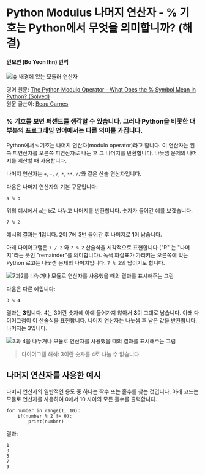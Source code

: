 # Python Modulus 나머지 연산자 - % 기호는 Python에서 무엇을 의미합니까? (해결)
#### 인보연 (Bo Yeon Ihn) 번역

![숲 배경에 있는 모듈러 연산자](https://www.freecodecamp.org/news/content/images/size/w2000/2020/01/python-modulo-image.jpg)

영어 원문: [The Python Modulo Operator - What Does the % Symbol Mean in Python? (Solved)](https://www.freecodecamp.org/news/the-python-modulo-operator-what-does-the-symbol-mean-in-python-solved/)   
원문 글쓴이: [Beau Carnes](https://www.freecodecamp.org/news/author/beau/)


### % 기호를 보면 퍼센트를 생각할 수 있습니다. 그러나 Python을 비롯한 대부분의 프로그래밍 언어에서는 다른 의미를 가집니다.


Python에서 `%` 기호는 나머지 연산자(modulo operator)라고 합니다. 이 연산자는 왼쪽 피연산자를 오른쪽 피연산자로 나눈 후 그 나머지를 반환합니다. 나눗셈 문제의 나머지를 계산할 때 사용합니다. 

나머지 연산자는 `+`, `-`, `/`, `*`, `**`, `//`와 같은 산술 연산자입니다.    

다음은 나머지 연산자의 기본 구문입니다:    

```
a % b 
```

위의 예시에서 `a`는 `b`로 나누고 나머지를 반환합니다. 숫자가 들어간 예를 보겠습니다.

```
7 % 2
```

예시의 결과는 <strong>1</strong>입니다. 2이 7에 3번 들어간 후 나머지로 <strong>1</strong>이 남습니다. 


아래 다이어그램은  `7 / 2` 와 `7 % 2` 산술식을 시각적으로 표현합니다 ("R" 는 "나머지"라는 뜻인 "remainder"를  의미합니다). 녹색 화살표가 가리키는 오른쪽에 있는 Python 로고는 나눗셈 문제의 나머지입니다. `7 % 2`의 답이기도 합니다. 

![7과2를 나누거나 모듈로 연산자를 사용했을 때의 결과를 표시해주는 그림](https://www.freecodecamp.org/news/content/images/2019/09/image-196.png)

다음은 다른 예입니다:

```
3 % 4
```

결과는 <strong>3</strong>입니다. 4는 3이란 숫자에 아예 들어가지 않아서 <strong>3</strong>이 그대로 남습니다. 아래 다이어그램이 이 산술식을 표현합니다. 나머지 연산자는 나눗셈 후 남은 값을 반환합니다. 나머지는 3입니다. 

![3과 4을 나누거나 모듈로 연산자를 사용했을 때의 결과를 표시해주는 그림](https://www.freecodecamp.org/news/content/images/2019/09/image-197.png)
> 다이어그램 해석: 3이란 숫자를 4로 나눌 수 없습니다 


## 나머지 연산자를 사용한 예시

나머지 연산자의 일반적인 용도 중 하나는 짝수 또는 홀수를 찾는 것입니다. 아래 코드는 모듈로 연산자를 사용하여 0에서 10 사이의 모든 홀수를 출력합니다.


```
for number in range(1, 10):
    if(number % 2 != 0):
        print(number)
```

결과: 

```
1
3
5
7
9
```

